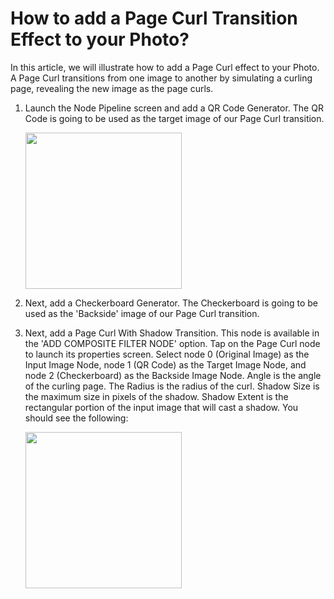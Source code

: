 # How to add a Page Curl Transition Effect to your Photo?

In this article, we will illustrate how to add a Page Curl effect to your Photo. A Page Curl transitions from one image to another by simulating a curling page, revealing the new image as the page curls. 

1. Launch the Node Pipeline screen and add a QR Code Generator. The QR Code is going to be used as the target image of our Page Curl transition.

   <img src="https://user-images.githubusercontent.com/47021297/188018399-967e8b32-b957-42a6-aae9-ae7841d91fe8.jpeg"  width="250">

2. Next, add a Checkerboard Generator. The Checkerboard is going to be used as the 'Backside' image of our Page Curl transition.

3. Next, add a Page Curl With Shadow Transition. This node is available in the 'ADD COMPOSITE FILTER NODE' option. Tap on the Page Curl node to launch its properties screen. Select node 0 (Original Image) as the Input Image Node, node 1 (QR Code) as the Target Image Node, and node 2 (Checkerboard) as the Backside Image Node. Angle is the angle of the curling page. The Radius is the radius of the curl. Shadow Size is the maximum size in pixels of the shadow. Shadow Extent is the rectangular portion of the input image that will cast a shadow. You should see the following:

   <img src="https://user-images.githubusercontent.com/47021297/187808242-1edb017d-a7ae-4933-b282-2a93db9c6749.PNG"  width="250">
